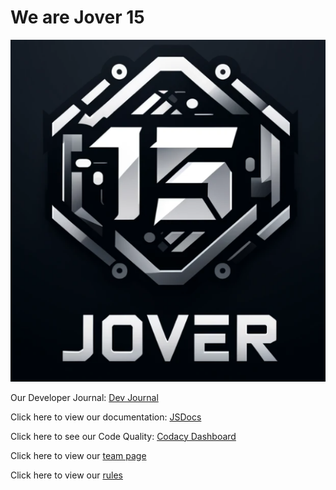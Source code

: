 # We are Jover 15
![picture](https://github.com/cse110-sp24-group15/cse110-sp24-group15/blob/main/admin/branding/logo.png)

Our Developer Journal: [Dev Journal](https://cse110-sp24-group15.github.io/cse110-sp24-group15/project/homePage/home_page.html)

Click here to view our documentation: [JSDocs](https://cse110-sp24-group15.github.io/cse110-sp24-group15/docs/jsdoc/index.html)

Click here to see our Code Quality: [Codacy Dashboard](https://app.codacy.com/gh/cse110-sp24-group15/cse110-sp24-group15/dashboard)

Click here to view our [team page](https://github.com/cse110-sp24-group15/cse110-sp24-group15/blob/main/admin/team.md)

Click here to view our [rules](https://github.com/cse110-sp24-group15/cse110-sp24-group15/blob/main/admin/misc/rules.md)


